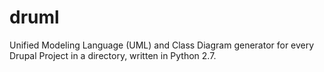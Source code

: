 # druml
Unified Modeling Language (UML) and Class Diagram generator for every Drupal Project in a directory, written in Python 2.7.
